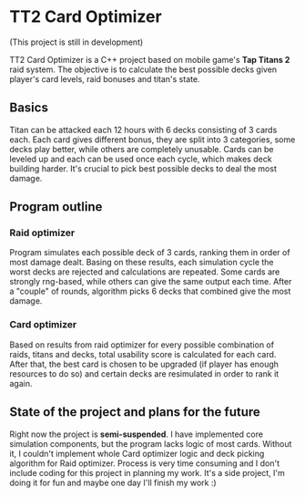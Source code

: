 # TT2 Card Optimizer

(This project is still in development)

TT2 Card Optimizer is a C++ project based on mobile game's **Tap Titans 2** raid system. The objective is to calculate the best possible decks given player's card levels, raid bonuses and titan's state.

## Basics
Titan can be attacked each 12 hours with 6 decks consisting of 3 cards each. Each card gives different bonus, they are split into 3 categories, some decks play better, while others are completely unusable.
Cards can be leveled up and each can be used once each cycle, which makes deck building harder. It's crucial to pick best possible decks to deal the most damage.

## Program outline
### Raid optimizer
Program simulates each possible deck of 3 cards, ranking them in order of most damage dealt. Basing on these results, each simulation cycle the worst decks are rejected and calculations are repeated.
Some cards are strongly rng-based, while others can give the same output each time. After a "couple" of rounds, algorithm picks 6 decks that combined give the most damage.
### Card optimizer
Based on results from raid optimizer for every possible combination of raids, titans and decks, total usability score is calculated for each card.
After that, the best card is chosen to be upgraded (if player has enough resources to do so) and certain decks are resimulated in order to rank it again. 

## State of the project and plans for the future
Right now the project is **semi-suspended**. I have implemented core simulation components, but the program lacks logic of most cards. Without it, I couldn't implement whole Card optimizer logic and deck picking algorithm for Raid optimizer.
Process is very time consuming and I don't include coding for this project in planning my work. It's a side project, I'm doing it for fun and maybe one day I'll finish my work :)
